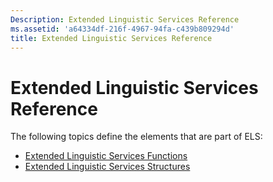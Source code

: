 ```yaml
---
Description: Extended Linguistic Services Reference
ms.assetid: 'a64334df-216f-4967-94fa-c439b809294d'
title: Extended Linguistic Services Reference
---
```


# Extended Linguistic Services Reference

The following topics define the elements that are part of ELS:

-   [Extended Linguistic Services Functions](extended-linguistic-services-functions.md)
-   [Extended Linguistic Services Structures](extended-linguistic-services-structures.md)

 

 



